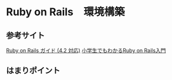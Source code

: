 Ruby on Rails　環境構築
======================

参考サイト
------
[Ruby on Rails ガイド (4.2 対応)](http://railsguides.jp/ "")
[小学生でもわかるRuby on Rails入門](http://openbook4.me/projects/92/sections/488 "")

はまりポイント
------
